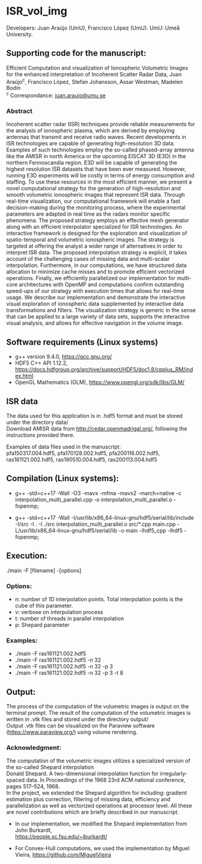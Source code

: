# ISR_vol_img
Developers: Juan Araújo (UmU), Francisco López (UmU). UmU: Umeå University.

## Supporting code for the manuscript:
Efficient Computation and visualization of Ionospheric Volumetric Images for the enhanced interpretation of Incoherent Scatter Radar Data,
Juan Araújo<sup>c</sup>, Francisco López, Stefan Johansson, Assar Westman, Madelen Bodin\
<sup>c</sup> Correspondance: juan.araujo@umu.se 

### Abstract
Incoherent scatter radar (ISR) techniques provide reliable measurements for the analysis of ionospheric plasma, which are derived by employing antennas that transmit and receive radio waves.
Recent developments in ISR technologies are capable of generating high-resolution 3D data. Examples of such technologies employ the so-called phased-array antenna like the AMISR in north
America or the upcoming EISCAT 3D (E3D) in the northern Fennoscandia region. E3D will be capable of generating the highest resolution ISR datasets that have been ever measured. However, running E3D experiments will be costly in terms of energy consumption and staffing. To use these resources in the most efficient manner, we present a novel computational strategy for the generation of high-resolution and smooth volumetric ionospheric images that represent ISR data. Through real-time visualization, our computational framework will enable a fast decision-making during the monitoring process, where the experimental parameters are adapted in real time as the radars monitor specific phenomena. The proposed strategy employs an effective mesh generator along with an efficient interpolator specialized for ISR technologies. An interactive framework is designed for the exploration and visualization of spatio-temporal and volumetric ionospheric images. The strategy is targeted at offering the analyst a wider range of alternatives in order to interpret ISR data. The proposed interpolation strategy is explicit, it takes account of the challenging cases of missing data and multi-scalar interpolation. Furthermore, in our computations, we have structured data allocation to minimize cache misses and to promote efficient vectorized operations. Finally, we efficiently parallelized our implementation for multi-core architectures with OpenMP and computations confirm outstanding speed-ups of our strategy with execution times that allows for real-time usage. We describe our implementation and demonstrate the interactive visual exploration of ionospheric data supplemented by interactive data transformations and filters. The visualization strategy is generic in the sense that can be applied to a large variety of data sets, supports the interactive visual analysis, and allows for effective navigation in the volume image.

## Software requirements (Linux systems)
+ g++ version 9.4.0, https://gcc.gnu.org/
+ HDF5 C++ API 1.12.2, https://docs.hdfgroup.org/archive/support/HDF5/doc1.8/cpplus_RM/index.html
+ OpenGL Mathematics (GLM), https://www.opengl.org/sdk/libs/GLM/

## ISR data
The data used for this application is in .hdf5 format and must be stored under the directory data/\
Download AMISR data from http://cedar.openmadrigal.org/, following the instructions provided there.

Examples of data files used in the manuscript:\
pfa150317.004.hdf5, pfa170128.002.hdf5, pfa200116.002.hdf5, ras161121.002.hdf5, ras190510.004.hdf5, ras200113.004.hdf5

## Compilation  (Linux systems):
+ g++ -std=c++17 -Wall -O3 -mavx -mfma -mavx2 -march=native -c interpolation_multi_parallel.cpp -o interpolation_multi_parallel.o -fopenmp;

+ g++ -std=c++17 -Wall -I/usr/lib/x86_64-linux-gnu/hdf5/serial/lib/include -I/src -I . -I ./src interpolation_multi_parallel.o src/*.cpp main.cpp -L/usr/lib/x86_64-linux-gnu/hdf5/serial/lib -o main -lhdf5_cpp -lhdf5 -fopenmp;



## Execution:
./main -F [filename] -[options]

### Options:
+ n: number of 1D interpolation points. Total interpolation points is the cube of this parameter.
+ v: verbose on interpolation process
+ t: number of threads in parallel interpolation
+ p: Shepard parameter

### Examples:
+ ./main -F ras161121.002.hdf5
+ ./main -F ras161121.002.hdf5 -n 32
+ ./main -F ras161121.002.hdf5 -n 32 -p 3 
+ ./main -F ras161121.002.hdf5 -n 32 -p 3 -t 8

## Output:
The process of the computation of the volumetric images is output on the terminal prompt.
The result of the computation of the volumetric images is written in .vtk files and stored under the directory output/ \
Output .vtk files can be visualized on the Paraview software (https://www.paraview.org/) using volume rendering.

### Acknowledgment:
The computation of the volumetric images utilizes a specialized version of the so-called Shepard interpolation \
Donald Shepard. A two-dimensional interpolation function for irregularly-spaced data. In Proceedings of the 1968 23rd ACM national conference, pages 517–524, 1968. \
In the project, we extended the Shepard algorithm for including: gradient estimation plus correction, filtering of missing data, efficiency and parallelization as well as vectorized operations at processor level. All these are novel contributions which are briefly described in our manuscript.

+ In our implementation, we modified the Shepard implementation from John Burkardt,  
https://people.sc.fsu.edu/~jburkardt/

+ For Convex-Hull computations, we used the implementation by Miguel Vieira, 
https://github.com/MiguelVieira

